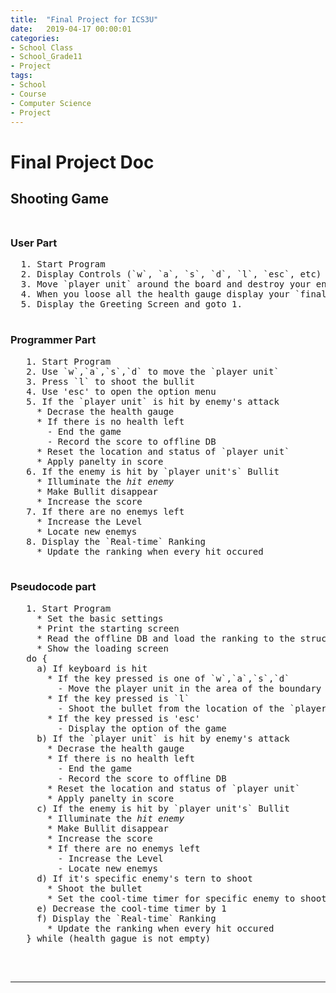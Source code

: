 ```yaml
---
title:  "Final Project for ICS3U"
date:   2019-04-17 00:00:01
categories:
- School Class
- School_Grade11
- Project
tags:
- School
- Course
- Computer Science
- Project
---
```

<h1>Final Project Doc</h1>

## Shooting Game<br><br>
  <h3> User Part</h3>
  <pre>
  1. Start Program
  2. Display Controls (`w`, `a`, `s`, `d`, `l`, `esc`, etc)
  3. Move `player unit` around the board and destroy your enemies and try not to get hit
  4. When you loose all the health gauge display your `final score` and `rank`
  5. Display the Greeting Screen and goto 1.
  </pre>

  <h3> Programmer Part</h3>
  <pre>
   1. Start Program
   2. Use `w`,`a`,`s`,`d` to move the `player unit`
   3. Press `l` to shoot the bullit
   4. Use 'esc' to open the option menu
   5. If the `player unit` is hit by enemy's attack
     * Decrase the health gauge
     * If there is no health left
       - End the game
       - Record the score to offline DB
     * Reset the location and status of `player unit`
     * Apply panelty in score
   6. If the enemy is hit by `player unit's` Bullit
     * Illuminate the <i>hit enemy</i>
     * Make Bullit disappear
     * Increase the score
   7. If there are no enemys left
     * Increase the Level
     * Locate new enemys
   8. Display the `Real-time` Ranking
     * Update the ranking when every hit occured
     </pre>

   <h3> Pseudocode part</h3>

   <pre>
   1. Start Program
     * Set the basic settings
     * Print the starting screen
     * Read the offline DB and load the ranking to the structure array
     * Show the loading screen
   do {
     a) If keyboard is hit
       * If the key pressed is one of `w`,`a`,`s`,`d`
         - Move the player unit in the area of the boundary
       * If the key pressed is `l`
         - Shoot the bullet from the location of the `player unit`
       * If the key pressed is 'esc'
         - Display the option of the game
     b) If the `player unit` is hit by enemy's attack
       * Decrase the health gauge
       * If there is no health left
         - End the game
         - Record the score to offline DB
       * Reset the location and status of `player unit`
       * Apply panelty in score
     c) If the enemy is hit by `player unit's` Bullit
       * Illuminate the <i>hit enemy</i>
       * Make Bullit disappear
       * Increase the score
       * If there are no enemys left
         - Increase the Level
         - Locate new enemys
     d) If it's specific enemy's tern to shoot
       * Shoot the bullet
       * Set the cool-time timer for specific enemy to shoot bullet again
     e) Decrease the cool-time timer by 1
     f) Display the `Real-time` Ranking
       * Update the ranking when every hit occured
   } while (health gague is not empty)
   </pre>
<br>
<hr>
